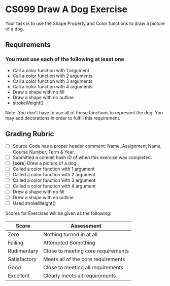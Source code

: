 
# CS099 Draw A Dog Exercise

Your task is to use the Shape Property and Color functions to draw a picture of a dog.


## Requirements

### You must use each of the following at least one

- Call a color function with 1 argument
- Call a color function with 2 arguments
- Call a color function with 3 arguments
- Call a color function with 4 arguments
- Draw a shape with no fill
- Draw a shape with no outline
- strokeWeight()

Note: You don't have to use all of these functions to represent the dog. You may add decorations in order to fulfill this requirement.

## Grading Rubric

- [ ] Source Code has a proper header comment: Name, Assignment Name, Course Number, Term & Year. 
- [ ] Submitted a commit hash ID of when this exercise was completed.
- [ ] [**core**] Drew a picture of a dog
- [ ] Called a color function with 1 argument
- [ ] Called a color function with 2 argument
- [ ] Called a color function with 3 argument
- [ ] Called a color function with 4 argument
- [ ] Drew a shape with no fill
- [ ] Drew a shape with no outline
- [ ] Used strokeWeight()

Scores for Exercises will be given as the following:

Score        | Assessment
------------ | ----------
Zero         | Nothing turned in at all
Failing      | Attempted Something
Rudimentary  | Close to meeting core requirements
Satisfactory | Meets all of the core requirements
Good         | Close to meeting all requirements
Excellent    | Clearly meets all requirements

